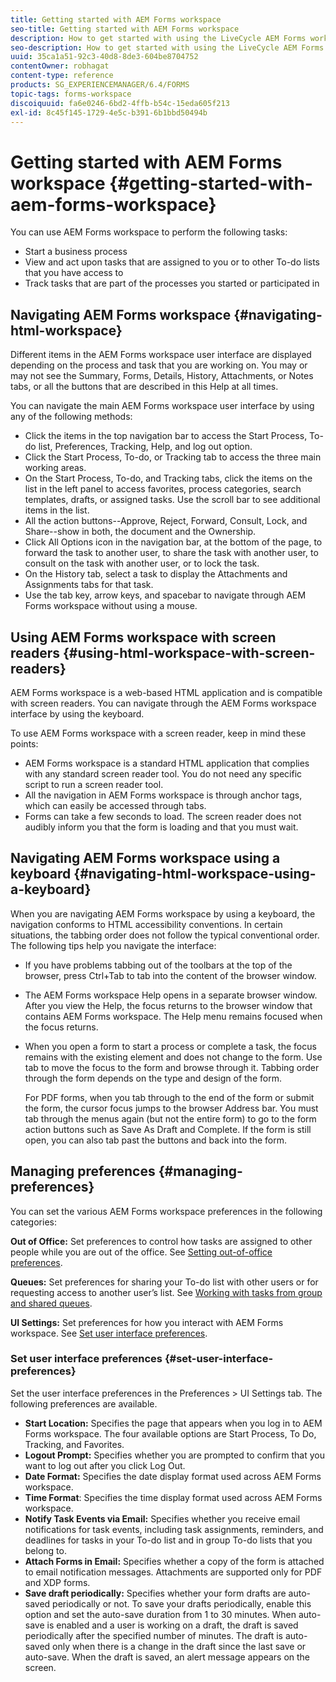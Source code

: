 ```yaml
---
title: Getting started with AEM Forms workspace
seo-title: Getting started with AEM Forms workspace
description: How to get started with using the LiveCycle AEM Forms workspace to manage your business automation processes.
seo-description: How to get started with using the LiveCycle AEM Forms workspace to manage your business automation processes.
uuid: 35ca1a51-92c3-40d8-8de3-604be8704752
contentOwner: robhagat
content-type: reference
products: SG_EXPERIENCEMANAGER/6.4/FORMS
topic-tags: forms-workspace
discoiquuid: fa6e0246-6bd2-4ffb-b54c-15eda605f213
exl-id: 8c45f145-1729-4e5c-b391-6b1bbd50494b
---
```

# Getting started with AEM Forms workspace {#getting-started-with-aem-forms-workspace}

You can use AEM Forms workspace to perform the following tasks:

* Start a business process
* View and act upon tasks that are assigned to you or to other To-do lists that you have access to
* Track tasks that are part of the processes you started or participated in

## Navigating&nbsp;AEM Forms workspace {#navigating-html-workspace}

Different items in the AEM Forms workspace user interface are displayed depending on the process and task that you are working on. You may or may not see the Summary, Forms, Details, History, Attachments, or Notes tabs, or all the buttons that are described in this Help at all times.

You can navigate the main AEM Forms workspace user interface by using any of the following methods:

* Click the items in the top navigation bar to access the Start Process, To-do list, Preferences, Tracking, Help, and log out option.
* Click the Start Process, To-do, or Tracking tab to access the three main working areas.
* On the Start Process, To-do, and Tracking tabs, click the items on the list in the left panel to access favorites, process categories, search templates, drafts, or assigned tasks. Use the scroll bar to see additional items in the list.
* All the action buttons--Approve, Reject, Forward, Consult, Lock, and Share--show in both, the document and the Ownership.
* Click All Options icon in the navigation bar, at the bottom of the page, to forward the task to another user, to share the task with another user, to consult on the task with another user, or to lock the task.
* On the History tab, select a task to display the Attachments and Assignments tabs for that task.
* Use the tab key, arrow keys, and spacebar to navigate through AEM Forms workspace without using a mouse.

## Using AEM Forms workspace&nbsp;with screen readers {#using-html-workspace-with-screen-readers}

AEM Forms workspace is a web-based HTML application and is compatible with screen readers. You can navigate through the AEM Forms workspace interface by using the keyboard.

To use AEM Forms workspace with a screen reader, keep in mind these points:

* AEM Forms workspace is a standard HTML application that complies with any standard screen reader tool. You do not need any specific script to run a screen reader tool.
* All the navigation in AEM Forms workspace is through anchor tags, which can easily be accessed through tabs.
* Forms can take a few seconds to load. The screen reader does not audibly inform you that the form is loading and that you must wait.

## Navigating AEM Forms workspace&nbsp;using a keyboard {#navigating-html-workspace-using-a-keyboard}

When you are navigating AEM Forms workspace by using a keyboard, the navigation conforms to HTML accessibility conventions. In certain situations, the tabbing order does not follow the typical conventional order. The following tips help you navigate the interface:

* If you have problems tabbing out of the toolbars at the top of the browser, press Ctrl+Tab to tab into the content of the browser window.
* The AEM Forms workspace Help opens in a separate browser window. After you view the Help, the focus returns to the browser window that contains AEM Forms workspace. The Help menu remains focused when the focus returns.
* When you open a form to start a process or complete a task, the focus remains with the existing element and does not change to the form. Use tab to move the focus to the form and browse through it. Tabbing order through the form depends on the type and design of the form.

  For PDF forms, when you tab through to the end of the form or submit the form, the cursor focus jumps to the browser Address bar. You must tab through the menus again (but not the entire form) to go to the form action buttons such as Save As Draft and Complete. If the form is still open, you can also tab past the buttons and back into the form.

## Managing preferences {#managing-preferences}

You can set the various AEM Forms workspace preferences in the following categories:

**Out of Office:** Set preferences to control how tasks are assigned to other people while you are out of the office. See [Setting out-of-office preferences](/help/forms/using/todo-lists.md#setting-out-of-office-preferences).

**Queues:** Set preferences for sharing your To-do list with other users or for requesting access to another user’s list. See [Working with tasks from group and shared queues](/help/forms/using/todo-lists.md#working-with-tasks-from-group-and-shared-queues).

**UI Settings:** Set preferences for how you interact with AEM Forms workspace. See [Set user interface preferences](#set-user-interface-preferences).

### Set user interface preferences {#set-user-interface-preferences}

Set the user interface preferences in the Preferences &gt; UI Settings tab. The following preferences are available.

* **Start Location:** Specifies the page that appears when you log in to AEM Forms workspace. The four available options are Start Process, To Do, Tracking, and Favorites.
* **Logout Prompt:** Specifies whether you are prompted to confirm that you want to log out after you click Log Out.
* **Date Format:** Specifies the date display format used across AEM Forms workspace.
* **Time Format**: Specifies the time display format used across AEM Forms workspace.
* **Notify Task Events via Email:** Specifies whether you receive email notifications for task events, including task assignments, reminders, and deadlines for tasks in your To-do list and in group To-do lists that you belong to.
* **Attach Forms in Email:** Specifies whether a copy of the form is attached to email notification messages. Attachments are supported only for PDF and XDP forms.
* **Save draft periodically:** Specifies whether your form drafts are auto-saved periodically or not. To save your drafts periodically, enable this option and set the auto-save duration from 1 to 30 minutes. When auto-save is enabled and a user is working on a draft, the draft is saved periodically after the specified number of minutes. The draft is auto-saved only when there is a change in the draft since the last save or auto-save. When the draft is saved, an alert message appears on the screen.

